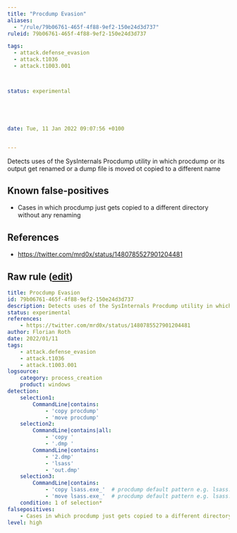 ```yaml
---
title: "Procdump Evasion"
aliases:
  - "/rule/79b06761-465f-4f88-9ef2-150e24d3d737"
ruleid: 79b06761-465f-4f88-9ef2-150e24d3d737

tags:
  - attack.defense_evasion
  - attack.t1036
  - attack.t1003.001



status: experimental





date: Tue, 11 Jan 2022 09:07:56 +0100


---
```


Detects uses of the SysInternals Procdump utility in which procdump or its output get renamed or a dump file is moved ot copied to a different name

<!--more-->


## Known false-positives

* Cases in which procdump just gets copied to a different directory without any renaming



## References

* https://twitter.com/mrd0x/status/1480785527901204481


## Raw rule ([edit](https://github.com/SigmaHQ/sigma/edit/master/rules/windows/process_creation/proc_creation_win_procdump_evasion.yml))
```yaml
title: Procdump Evasion
id: 79b06761-465f-4f88-9ef2-150e24d3d737
description: Detects uses of the SysInternals Procdump utility in which procdump or its output get renamed or a dump file is moved ot copied to a different name
status: experimental
references:
    - https://twitter.com/mrd0x/status/1480785527901204481
author: Florian Roth
date: 2022/01/11
tags:
    - attack.defense_evasion
    - attack.t1036
    - attack.t1003.001
logsource:
    category: process_creation
    product: windows
detection:
    selection1:
        CommandLine|contains:
            - 'copy procdump'
            - 'move procdump'
    selection2:
        CommandLine|contains|all:
            - 'copy '
            - '.dmp '
        CommandLine|contains:
            - '2.dmp'
            - 'lsass'
            - 'out.dmp'
    selection3:
        CommandLine|contains:
            - 'copy lsass.exe_'  # procdump default pattern e.g. lsass.exe_220111_085234.dmp
            - 'move lsass.exe_'  # procdump default pattern e.g. lsass.exe_220111_085234.dmp
    condition: 1 of selection*
falsepositives:
    - Cases in which procdump just gets copied to a different directory without any renaming
level: high

```
